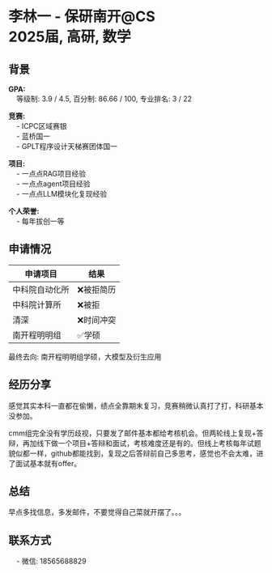 # 李林一 - 保研南开@CS<br>2025届, 高研, 数学

## 背景
**GPA:**<br>
&nbsp;&nbsp;&nbsp;&nbsp;等级制: 3.9 / 4.5, 百分制: 86.66 / 100, 专业排名: 3 / 22

**竞赛:**<br>
&nbsp;&nbsp;&nbsp;&nbsp;- ICPC区域赛银<br>
&nbsp;&nbsp;&nbsp;&nbsp;- 蓝桥国一<br>
&nbsp;&nbsp;&nbsp;&nbsp;- GPLT程序设计天梯赛团体国一<br>

**项目:**<br>
&nbsp;&nbsp;&nbsp;&nbsp;- 一点点RAG项目经验<br>
&nbsp;&nbsp;&nbsp;&nbsp;- 一点点agent项目经验<br>
&nbsp;&nbsp;&nbsp;&nbsp;- 一点点LLM模块化复现经验<br>



**个人荣誉:**<br>
&nbsp;&nbsp;&nbsp;&nbsp;- 每年拔创一等<br>

## 申请情况

|  申请项目   | 结果 |
|  ----  | ----  |
| 中科院自动化所  | ❌被拒简历 |
| 中科院计算所  | ❌被拒 |
| 清深  | ❌时间冲突 |
| 南开程明明组  | ✅学硕 |

最终去向: 南开程明明组学硕，大模型及衍生应用

## 经历分享
感觉其实本科一直都在偷懒，绩点全靠期末复习，竞赛稍微认真打了打，科研基本没参加。

cmm组完全没有学历歧视，只要发了邮件基本都给考核机会。但两轮线上复现+答辩，再加线下做一个项目+答辩和面试，考核难度还是有的。但线上考核每年试题貌似都一样，github都能找到，复现之后答辩前自己多思考，感觉也不会太难，进了面试基本就有offer。

## 总结
早点多找信息，多发邮件，不要觉得自己菜就开摆了。。。

## 联系方式
&nbsp;&nbsp;&nbsp;&nbsp;- 微信: 18565688829<br>

